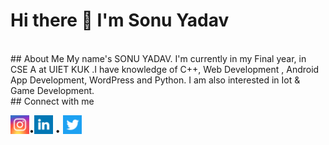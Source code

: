 # Hi there 👋 I'm Sonu Yadav

<!--![Github stats](https://github-readme-stats.vercel.app/api?username=sonuyadav2&theme=dark&show_icons=true)-->
<br>
## About Me
My name's SONU YADAV. I'm currently in my Final year, in CSE A at UIET KUK .I have knowledge of C++, Web Development , Android App Development, WordPress and Python.
I am also interested in Iot & Game Development.
<br>
## Connect with me

 <a href = https://www.instagram.com/___sonuyadav___><img src=https://raw.githubusercontent.com/edent/SuperTinyIcons/master/images/svg/instagram.svg height='30' 
weight='30'></a>•<a href = https://www.linkedin.com/in/sonu-yadav2/><img src=https://raw.githubusercontent.com/edent/SuperTinyIcons/master/images/svg/linkedin.svg height='30' weight='30'></a> • <a href =https://twitter.com/SonuYad51181593><img src=https://raw.githubusercontent.com/edent/SuperTinyIcons/master/images/svg/twitter.svg height='30' weight='30'></a> 



